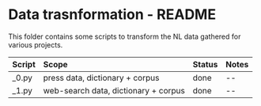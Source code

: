 # Data trasnformation - README

This folder contains some scripts to transform the NL data gathered for various projects.

| Script | Scope                                | Status | Notes |
|:-------|:-------------------------------------|:-------|:------|
| _0.py  | press data, dictionary + corpus      | done   | --    |
| _1.py  | web-search data, dictionary + corpus | done   | --    |
